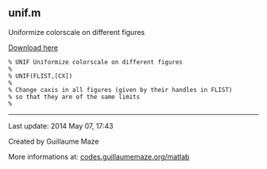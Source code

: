 ## unif.m ##
Uniformize colorscale on different figures

[Download here](http://guillaumemaze.googlecode.com/svn/trunk/matlab/codes/colors/unif.m)

```
% UNIF Uniformize colorscale on different figures
% 
% UNIF(FLIST,[CX])
%
% Change caxis in all figures (given by their handles in FLIST)
% so that they are of the same limits
%
```

---

Last update: 2014 May 07, 17:43

Created by Guillaume Maze

More informations at: [codes.guillaumemaze.org/matlab](http://codes.guillaumemaze.org/matlab)